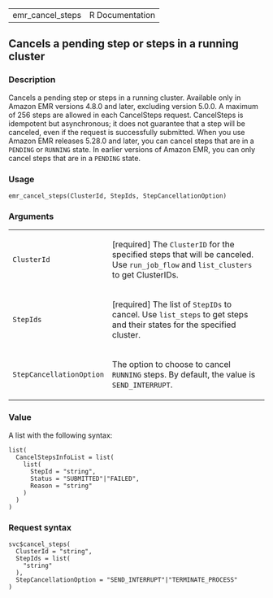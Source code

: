 <table style="width: 100%;">
<tbody>
<tr class="odd">
<td>emr_cancel_steps</td>
<td style="text-align: right;">R Documentation</td>
</tr>
</tbody>
</table>

## Cancels a pending step or steps in a running cluster

### Description

Cancels a pending step or steps in a running cluster. Available only in
Amazon EMR versions 4.8.0 and later, excluding version 5.0.0. A maximum
of 256 steps are allowed in each CancelSteps request. CancelSteps is
idempotent but asynchronous; it does not guarantee that a step will be
canceled, even if the request is successfully submitted. When you use
Amazon EMR releases 5.28.0 and later, you can cancel steps that are in a
`PENDING` or `RUNNING` state. In earlier versions of Amazon EMR, you can
only cancel steps that are in a `PENDING` state.

### Usage

    emr_cancel_steps(ClusterId, StepIds, StepCancellationOption)

### Arguments

<table>
<colgroup>
<col style="width: 35%" />
<col style="width: 65%" />
</colgroup>
<tbody>
<tr class="odd">
<td><code id="emr_cancel_steps_:_ClusterId">ClusterId</code></td>
<td><p>[required] The <code>ClusterID</code> for the specified steps
that will be canceled. Use <code>run_job_flow</code> and
<code>list_clusters</code> to get ClusterIDs.</p></td>
</tr>
<tr class="even">
<td><code id="emr_cancel_steps_:_StepIds">StepIds</code></td>
<td><p>[required] The list of <code>StepIDs</code> to cancel. Use
<code>list_steps</code> to get steps and their states for the specified
cluster.</p></td>
</tr>
<tr class="odd">
<td><code
id="emr_cancel_steps_:_StepCancellationOption">StepCancellationOption</code></td>
<td><p>The option to choose to cancel <code>RUNNING</code> steps. By
default, the value is <code>SEND_INTERRUPT</code>.</p></td>
</tr>
</tbody>
</table>

### Value

A list with the following syntax:

    list(
      CancelStepsInfoList = list(
        list(
          StepId = "string",
          Status = "SUBMITTED"|"FAILED",
          Reason = "string"
        )
      )
    )

### Request syntax

    svc$cancel_steps(
      ClusterId = "string",
      StepIds = list(
        "string"
      ),
      StepCancellationOption = "SEND_INTERRUPT"|"TERMINATE_PROCESS"
    )
